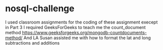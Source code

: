 # nosql-challenge

I used classroom assignments for the coding of these assignment execept in Part 3 I required GeeksForGeeks to teach me the count_document method https://www.geeksforgeeks.org/mongodb-countdocuments-method/ And LA Susan assisted me with how to format the lat and long subtractions and additions
